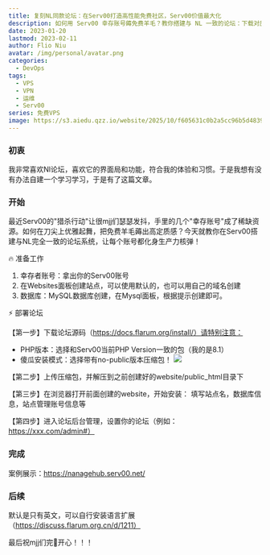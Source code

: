 ```yaml
---
title: 复刻NL同款论坛：在Serv00打造高性能免费社区，Serv00价值最大化
description: 如何用 Serv00 幸存账号薅免费羊毛？教你搭建与 NL 一致的论坛：下载对应 PHP8.1 版 Flarum no-public 源码，上传解压到 public_html，浏览器安装 + 后台设置，还能装语言扩展，附案例展示。
date: 2023-01-20
lastmod: 2023-02-11
author: Flio Niu
avatar: /img/personal/avatar.png
categories:
  - DevOps
tags:
  - VPS
  - VPN
  - 运维
  - Serv00
series: 免费VPS
image: https://s3.aiedu.qzz.io/website/2025/10/f605631c0b2a5cc96b5d4839abc3ec84.png
---
```


### 初衷

我非常喜欢Nl论坛，喜欢它的界面局和功能，符合我的体验和习惯。于是我想有没有办法自建一个学习学习，于是有了这篇文章。

<!--more-->

### 开始
最近Serv00的"猎杀行动"让很mjj们瑟瑟发抖，手里的几个"幸存账号"成了稀缺资源。如何在刀尖上优雅起舞，把免费羊毛薅出高定质感？今天就教你在Serv00搭建与NL完全一致的论坛系统，让每个账号都化身生产力核弹！

🔥 准备工作
1. 幸存者账号：拿出你的Serv00账号
2. 在Websites面板创建站点，可以使用默认的，也可以用自己的域名创建
3. 数据库：MySQL数据库创建，在Mysql面板，根据提示创建即可。

⚡ 部署论坛

【第一步】下载论坛源码（https://docs.flarum.org/install/）请特别注意：
- PHP版本：选择和Serv00当前PHP Version一致的包（我的是8.1）
- 傻瓜安装模式：选择带有no-public版本压缩包！
![](https://cdn.jsdelivr.net/gh/dgdghub/dg-pic@main/blog/20250418175558969.png)


【第二步】上传压缩包，并解压到之前创建好的website/public_html目录下

【第三步】在浏览器打开前面创建的website，开始安装：
填写站点名，数据库信息，站点管理账号信息等

【第四步】进入论坛后台管理，设置你的论坛（例如：https://xxx.com/admin#）

### 完成
案例展示：https://nanagehub.serv00.net/

### 后续
默认是只有英文，可以自行安装语言扩展（https://discuss.flarum.org.cn/d/1211）

最后祝mjj们完🐔开心！！！